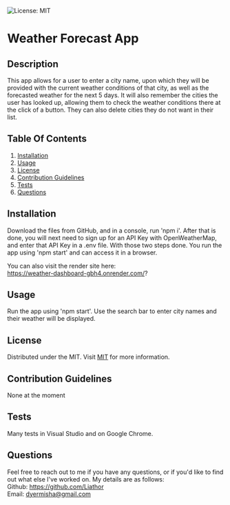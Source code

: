 ![License: MIT](https://img.shields.io/badge/License-MIT-yellow.svg)

# Weather Forecast App

## Description
This app allows for a user to enter a city name, upon which they will be provided with the current weather conditions of that city, as well as the forecasted weather for the next 5 days. It will also remember the cities the user has looked up, allowing them to check the weather conditions there at the click of a button. They can also delete cities they do not want in their list.

## Table Of Contents
1. [Installation](#installation)
2. [Usage](#usage)
3. [License](#license)
4. [Contribution Guidelines](#contribution)
5. [Tests](#tests)
6. [Questions](#questions)

## Installation
Download the files from GitHub, and in a console, run 'npm i'. After that is done, you will next need to sign up for an API Key with OpenWeatherMap, and enter that API Key in a .env file. With those two steps done. You run the app using 'npm start' and can access it in a browser.  

You can also visit the render site here:  
https://weather-dashboard-gbh4.onrender.com/?

## Usage
Run the app using 'npm start'. Use the search bar to enter city names and their weather will be displayed.

## License
Distributed under the MIT. Visit [MIT](https://opensource.org/licenses/MIT) for more information.

## Contribution Guidelines
None at the moment

## Tests
Many tests in Visual Studio and on Google Chrome.

## Questions
Feel free to reach out to me if you have any questions, or if you'd like to find out what else I've worked on. My details are as follows:  
  Github: https://github.com/Liathor  
  Email: dyermisha@gmail.com  
